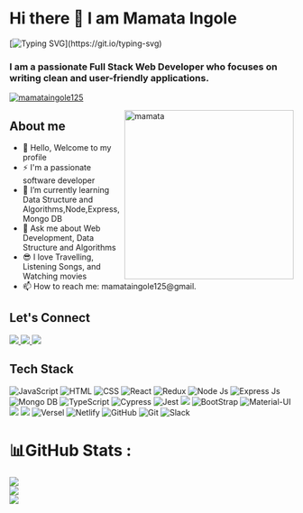 # Hi there 👋 I am Mamata Ingole
[![Typing SVG](https://readme-typing-svg.herokuapp.com/?lines=Full-Stack+Web+Developer;Software+Developer+Engineer;Front-end+Developer;)](https://git.io/typing-svg)

### I am a passionate Full Stack Web Developer who focuses on writing clean and user-friendly applications.


<p align="left" margin-top="100px"> <a href="https://github.com/ryo-ma/github-profile-trophy"><img src="https://github-profile-trophy.vercel.app/?username=mamataingole125" alt="mamataingole125" /></a> </p>

<img align='right' src="https://i.pinimg.com/originals/e7/26/c7/e726c74ac081eed50feee1433d12c998.gif" alt="mamata" height="" width="300" alt="">




## About me
- 👋 Hello, Welcome to my profile
- ⚡ I'm a passionate software developer
- 🌱 I’m currently learning Data Structure and Algorithms,Node,Express,Mongo DB
- 💬  Ask me about Web Development, Data Structure and Algorithms
- 😎 I love Travelling, Listening Songs, and Watching movies
- 📫 How to reach me: mamataingole125@gmail.
 
 
 ## Let's Connect
<a href="https://www.linkedin.com/in/mamata-ingole-53b5281b2/">
<img src="https://camo.githubusercontent.com/a80d00f23720d0bc9f55481cfcd77ab79e141606829cf16ec43f8cacc7741e46/68747470733a2f2f696d672e736869656c64732e696f2f62616467652f4c696e6b6564496e2d3030373742353f7374796c653d666f722d7468652d6261646765266c6f676f3d6c696e6b6564696e266c6f676f436f6c6f723d7768697465"></img>
</a>
<a href="https://github.com/mamataingole125">
<img src="https://img.shields.io/badge/github-%23000000.svg?style=for-the-badge&logo=github&logoColor=#00C7B7"></img>
</a>

<a href="https://mamataingole.vercel.app/">
<img src="https://camo.githubusercontent.com/56e6045a9403c591ff7c6a997edcd1566597519fa8b8e1129b4919bf10b5c2bd/68747470733a2f2f696d672e736869656c64732e696f2f62616467652f506f7274666f6c696f2d3138413330333f7374796c653d666f722d7468652d6261646765266c6f676f3d696f6e6963266c6f676f436f6c6f723d7768697465"></img>
</a>


## Tech Stack

![JavaScript](https://img.shields.io/badge/JavaScript-323330?style=for-the-badge&logo=javascript&logoColor=F7DF1E) ![HTML](https://img.shields.io/badge/html5-%23E34F26.svg?style=for-the-badge&logo=html5&logoColor=white) ![CSS](https://img.shields.io/badge/css3-%231572B6.svg?style=for-the-badge&logo=css3&logoColor=white) ![React](https://img.shields.io/badge/React-20232A?style=for-the-badge&logo=react&logoColor=61DAFB) ![Redux](https://img.shields.io/badge/Redux-593D88?style=for-the-badge&logo=redux&logoColor=white) ![Node Js](https://img.shields.io/badge/Node.js-43853D?style=for-the-badge&logo=node.js&logoColor=white) ![Express Js](https://img.shields.io/badge/express-%23000000.svg?style=for-the-badge&logo=express&logoColor=#00C7B7) ![Mongo DB](https://img.shields.io/badge/MongoDB-4EA94B?style=for-the-badge&logo=mongodb&logoColor=white) ![TypeScript](https://img.shields.io/badge/TypeScript-007ACC?style=for-the-badge&logo=typescript&logoColor=white) ![Cypress](https://img.shields.io/badge/cypress-%2300f.svg?style=for-the-badge&logo=cypress&logoColor=white) ![Jest](https://img.shields.io/badge/Jest-323330?style=for-the-badge&logo=Jest&logoColor=white) <img src="https://camo.githubusercontent.com/55037e0ff8e2c9df84ad631c3d0443a7316776ede7459a5872ccb336d7df2781/68747470733a2f2f696d672e736869656c64732e696f2f62616467652f6e706d2d4342333833373f7374796c653d666f722d7468652d6261646765266c6f676f3d6e706d266c6f676f436f6c6f723d7768697465"></img> ![BootStrap](https://img.shields.io/badge/bootstrap-%23000000.svg?style=for-the-badge&logo=bootstrap&logoColor=#FF7139)  ![Material-UI](https://img.shields.io/badge/Material--UI-0081CB?style=for-the-badge&logo=MUI&logoColor=white) <img src="https://camo.githubusercontent.com/5d58ae623237663dd0d209c197c95181d672cbc62ad322039de3c37f1647bcce/68747470733a2f2f696d672e736869656c64732e696f2f62616467652f4368616b726125323055492d3362633762643f7374796c653d666f722d7468652d6261646765266c6f676f3d6368616b72617569266c6f676f436f6c6f723d7768697465"></img>
<img src="https://camo.githubusercontent.com/41326de293d3848e2ab0f29bf1680427128757fe6b586ceddf1097cb4eeb5ff7/68747470733a2f2f696d672e736869656c64732e696f2f62616467652f7374796c65642d2d636f6d706f6e656e74732d4442373039333f7374796c653d666f722d7468652d6261646765266c6f676f3d7374796c65642d636f6d706f6e656e7473266c6f676f436f6c6f723d7768697465"></img>
 ![Versel](https://img.shields.io/badge/Vercel-000000?style=for-the-badge&logo=vercel&logoColor=white) ![Netlify](https://img.shields.io/badge/Netlify-00C7B7?style=for-the-badge&logo=netlify&logoColor=white) ![GitHub](https://img.shields.io/badge/github-%23000000.svg?style=for-the-badge&logo=github&logoColor=#00C7B7)
![Git](https://img.shields.io/badge/GIT-E44C30?style=for-the-badge&logo=git&logoColor=white) ![Slack](https://img.shields.io/badge/Slack-4A154B?style=for-the-badge&logo=slack&logoColor=white) 

# 📊GitHub Stats :
![](https://github-readme-stats.vercel.app/api?username=mamataingole125&theme=radical&hide_border=false&include_all_commits=false&count_private=false)<br/>
![](https://github-readme-streak-stats.herokuapp.com/?user=mamataingole125&theme=radical&hide_border=false)<br/>
![](https://github-readme-stats.vercel.app/api/top-langs/?username=mamataingole125&theme=radical&hide_border=false&include_all_commits=false&count_private=false&layout=compact)






